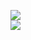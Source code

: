 [![](https://img.shields.io/badge/Made%20With-Github%20Spray-lightgrey.svg?style=for-the-badge&logo=github)](https://github.com/Annihil/github-spray#6415)  
[![](https://i.imgur.com/2DrTn0Z.gif)](https://github.com/Annihil/github-spray)